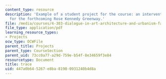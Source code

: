 ```yaml
---
content_type: resource
description: 'Example of a student project for the course: an intervention proposed
  for the forthcoming Rose Kennedy Greenway.'
file: /media/courses/4-303-dialogue-in-art-architecture-and-urbanism-fall-2003/447a0b645267e8ba81900931240b4d8a_timcarrie.pdf
file_type: application/pdf
learning_resource_types:
- Projects
ocw_type: OCWFile
parent_title: Projects
parent_type: CourseSection
parent_uid: 73cc0a77-a29d-759e-b54f-8e34659f3e84
resourcetype: Document
title: trace
uid: 447a0b64-5267-e8ba-8190-0931240b4d8a
---
```

